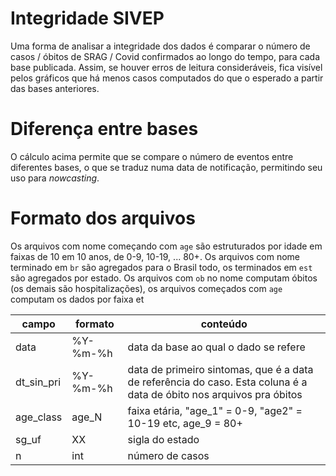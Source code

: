 # Integridade SIVEP

Uma forma de analisar a integridade dos dados é comparar o número de casos / óbitos de SRAG / Covid confirmados ao longo do tempo, para cada base publicada. Assim, se houver erros de leitura consideráveis, fica visível pelos gráficos que há menos casos computados do que o esperado a partir das bases anteriores.

# Diferença entre bases

O cálculo acima permite que se compare o número de eventos entre diferentes bases, o que se traduz numa data de notificação, permitindo seu uso para *nowcasting*.

# Formato dos arquivos

Os arquivos com nome começando com `age` são estruturados por idade em faixas de 10 em 10 anos, de 0-9, 10-19, ... 80+. Os arquivos com nome terminado em `br` são agregados para o Brasil todo, os terminados em `est` são agregados por estado. Os arquivos com `ob` no nome computam óbitos (os demais são hospitalizações), os arquivos começados com `age` computam os dados por faixa et

| campo      | formato  | conteúdo |
| ---------- | -------- | -------- |
| data       | %Y-%m-%h | data da base ao qual o dado se refere |
| dt_sin_pri | %Y-%m-%h | data de primeiro sintomas, que é a data de referência do caso. Esta coluna é a data de óbito nos arquivos pra óbitos |
| age_class  | age_N    | faixa etária, "age_1" = 0-9, "age2" = 10-19 etc, age_9 = 80+ |
| sg_uf      | XX       | sigla do estado |
| n          | int      | número de casos |
